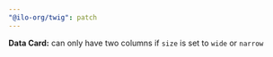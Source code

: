 ```yaml
---
"@ilo-org/twig": patch
---
```


**Data Card:** can only have two columns if `size` is set to `wide` or `narrow`

